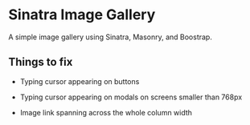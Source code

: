 # Sinatra Image Gallery

A simple image gallery using Sinatra, Masonry, and Boostrap.

## Things to fix

- Typing cursor appearing on buttons
- Typing cursor appearing on modals on screens smaller than 768px

- Image link spanning across the whole column width